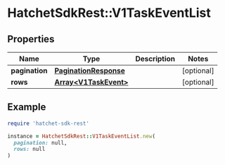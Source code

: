 # HatchetSdkRest::V1TaskEventList

## Properties

| Name | Type | Description | Notes |
| ---- | ---- | ----------- | ----- |
| **pagination** | [**PaginationResponse**](PaginationResponse.md) |  | [optional] |
| **rows** | [**Array&lt;V1TaskEvent&gt;**](V1TaskEvent.md) |  | [optional] |

## Example

```ruby
require 'hatchet-sdk-rest'

instance = HatchetSdkRest::V1TaskEventList.new(
  pagination: null,
  rows: null
)
```

